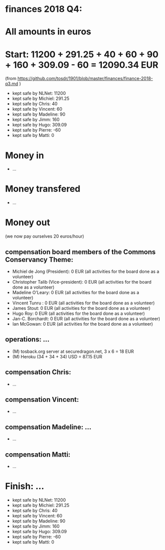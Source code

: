# finances 2018 Q4:

# All amounts in euros
# Start: 11200 + 291.25 + 40 + 60 + 90 + 160 + 309.09 - 60 = 12090.34 EUR

(from https://github.com/tosdr/1901/blob/master/finances/finance-2018-q3.md )

* kept safe by NLNet: 11200
* kept safe by Michiel: 291.25
* kept safe by Chris: 40
* kept safe by Vincent: 60
* kept safe by Madeline: 90
* kept safe by Jimm: 160
* kept safe by Hugo: 309.09
* kept safe by Pierre: -60
* kept safe by Matti: 0

# Money in
  * ...

# Money transfered
  * ...

# Money out

(we now pay ourselves 20 euros/hour)

## compensation board members of the Commons Conservancy Theme:
  * Michiel de Jong (President):		0 EUR (all activities for the board done as a volunteer)
  * Christopher Talib (Vice-president):	0 EUR (all activities for the board done as a volunteer)
  * Madeline O'Leary:				0 EUR (all activities for the board done as a volunteer)
  * Vincent Tunru :				0 EUR (all activities for the board done as a volunteer)
  * James Stout:				0 EUR (all activities for the board done as a volunteer)
  * Hugo Roy:					0 EUR (all activities for the board done as a volunteer)
  * Jan-C. Borchardt:				0 EUR (all activities for the board done as a volunteer)
  * Ian McGowan:				0 EUR (all activities for the board done as a volunteer)
   
## operations: ...
  * (M) tosback.org server at securedragon.net, 3 x 6 = 18 EUR
  * (M) Heroku (34 + 34 + 34) USD = 87.15 EUR

## compensation Chris:
  * ...

## compensation Vincent:
  * ...

## compensation Madeline: ...
  * ...

## compensation Matti:
  * ...

# Finish: ...
* kept safe by NLNet: 11200
* kept safe by Michiel: 291.25
* kept safe by Chris: 40
* kept safe by Vincent: 60
* kept safe by Madeline: 90
* kept safe by Jimm: 160
* kept safe by Hugo: 309.09
* kept safe by Pierre: -60
* kept safe by Matti: 0
